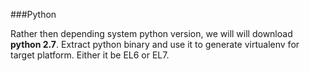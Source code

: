 ###Python

Rather then depending system python version, we will will download **python 2.7**. Extract python binary and use it to generate virtualenv for target platform. Either it be EL6 or EL7.